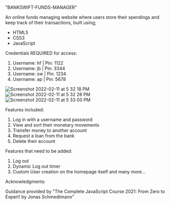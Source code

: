 "BANKSWIFT-FUNDS-MANAGER"

An online funds managing website where users store their spendings and keep track of their transactions, built using;

- HTML5
- CSS3
- JavaScript


Credentials REQUIRED for access:

1. Username: hf | Pin: 1122
2. Username: jb | Pin: 3344
3. Username: sw | Pin: 1234
4. Username: ap | Pin: 5678


![Screenshot 2022-02-11 at 5 32 18 PM](https://user-images.githubusercontent.com/93599142/153679773-28dc74b0-46e1-4a7f-9d91-851894d00bca.png)
![Screenshot 2022-02-11 at 5 32 28 PM](https://user-images.githubusercontent.com/93599142/153679791-95a7a64c-f550-40a1-84e1-40058f66228e.png)
![Screenshot 2022-02-11 at 5 33 00 PM](https://user-images.githubusercontent.com/93599142/153679796-2962521f-c18c-49e2-8656-3c623a530f88.png)


Features included:

1. Log in with a username and password
2. View and sort their monetary movements
3. Transfer money to another account
4. Request a loan from the bank
5. Delete their account


Features that need to be added:

1. Log out
2. Dynamic Log out timer
3. Custom User creation on the homepage itself
and many more...


Acknowledgments:

Guidance provided by "The Complete JavaScript Course 2021: From Zero to Expert! by Jonas Schmedtmann"
